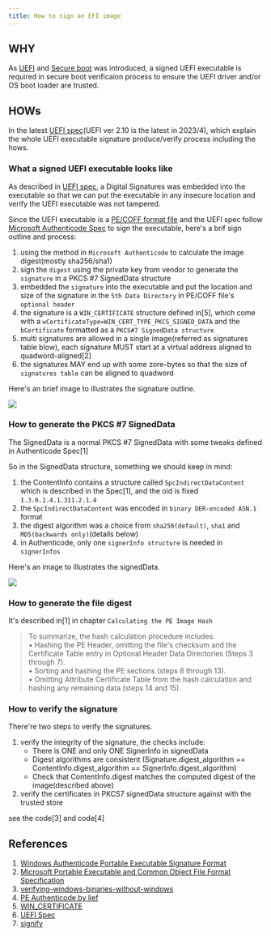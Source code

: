 ```yaml
---
title: How to sign an EFI image
---
```



## WHY

As [UEFI](https://en.wikipedia.org/wiki/UEFI) and [Secure boot](https://en.wikipedia.org/wiki/UEFI#Secure_Boot) was introduced, a signed UEFI executable is required in secure boot verificaion process to ensure the UEFI driver and/or OS boot loader are trusted.

## HOWs

In the latest [UEFI spec](https://uefi.org/specs/UEFI/2.10/32_Secure_Boot_and_Driver_Signing.html)(UEFI ver 2.10 is the latest in 2023/4), which explain the whole UEFI executable signature produce/verify process including the hows.

### What a signed UEFI executable looks like
As described in [UEFI spec](https://uefi.org/specs/UEFI/2.10/32_Secure_Boot_and_Driver_Signing.html), a Digital Signatures was embedded into the executable so that we can put the executable in any insecure location and verify the UEFI executable was not tampered.

Since the UEFI executable is a [PE/COFF format file](https://en.wikipedia.org/wiki/Portable_Executable) and the UEFI spec follow [Microsoft Authenticode Spec](https://download.microsoft.com/download/9/c/5/9c5b2167-8017-4bae-9fde-d599bac8184a/authenticode_pe.docx) to sign the executable, here's a brif sign outline and process:

1. using the method in `Microsoft Authenticode` to calculate the image digest(mostly sha256/sha1)
1. sign the `digest` using the private key from vendor to generate the `signature` in a PKCS #7 SignedData structure
1. embedded the `signature` into the executable and put the location and size of the signature in the `5th Data Directory` in PE/COFF file's `optional header`
1. the signature is a `WIN_CERTIFICATE` structure defined in[5], which come with a `wCertificateType=WIN_CERT_TYPE_PKCS_SIGNED_DATA` and the `bCertificate` formatted as a `PKCS#7 SignedData structure`
1. multi signatures are allowed in a single image(referred as signatures table blow), each signature MUST start at a virtual address aligned to quadword-aligned[2]
1. the signatures MAY end up with some zore-bytes so that the size of `signatures table` can be aligned to quadword

Here's an brief image to illustrates the signature outline.

![](./signatrust_outline.png)

### How to generate the PKCS #7 SignedData
The SignedData is a normal PKCS #7 SignedData with some tweaks defined in Authenticode Spec[1]

So in the SignedData structure, something we should keep in mind:
1. the ContentInfo contains a structure called `SpcIndirectDataContent` which is described in the Spec[1], and the oid is fixed `1.3.6.1.4.1.311.2.1.4`
1. the `SpcIndirectDataContent` was encoded in `binary DER-encoded ASN.1` format
1. the digest algorithm was a choice from `sha256(default)`, `sha1` and `MD5(backwards only)`(details below)
1. in Authenticode, only one `signerInfo structure` is needed in `signerInfos`

Here's an image to illustrates the signedData.

![](./signedData.png)

### How to generate the file digest
It's described in[1] in chapter `Calculating the PE Image Hash`
>To summarize, the hash calculation procedure includes:  
> •	Hashing the PE Header, omitting the file's checksum and the Certificate Table entry in Optional Header Data Directories (Steps 3 through 7).  
> •	Sorting and hashing the PE sections (steps 8 through 13).  
> •	Omitting Attribute Certificate Table from the hash calculation and hashing any remaining data (steps 14 and 15).  

### How to verify the signature
There're two steps to verify the signatures.
1. verify the integrity of the signature, the checks include:
    - There is ONE and only ONE SignerInfo in signedData
    - Digest algorithms are consistent (Signature.digest_algorithm == ContentInfo.digest_algorithm == SignerInfo.digest_algorithm)
    - Check that ContentInfo.digest matches the computed digest of the image(described above)
1. verify the certificates in PKCS7 signedData structure against with the trusted store

see the code[3] and code[4]

## References
1. [Windows Authenticode Portable Executable Signature Format](https://download.microsoft.com/download/9/c/5/9c5b2167-8017-4bae-9fde-d599bac8184a/authenticode_pe.docx)
1. [Microsoft Portable Executable and Common Object File Format Specification](https://learn.microsoft.com/en-us/windows/win32/debug/pe-format)
1. [verifying-windows-binaries-without-windows](https://blog.trailofbits.com/2020/05/27/verifying-windows-binaries-without-windows/)
1. [PE Authenticode by lief](https://lief-project.github.io/doc/latest/tutorials/13_pe_authenticode.html)
1. [WIN_CERTIFICATE](https://learn.microsoft.com/en-us/windows/win32/api/wintrust/ns-wintrust-win_certificate)
1. [UEFI Spec](https://uefi.org/specs/UEFI/2.10/32_Secure_Boot_and_Driver_Signing.html)
1. [signify](https://github.com/ralphje/signify/blob/master/signify/authenticode/structures.py)